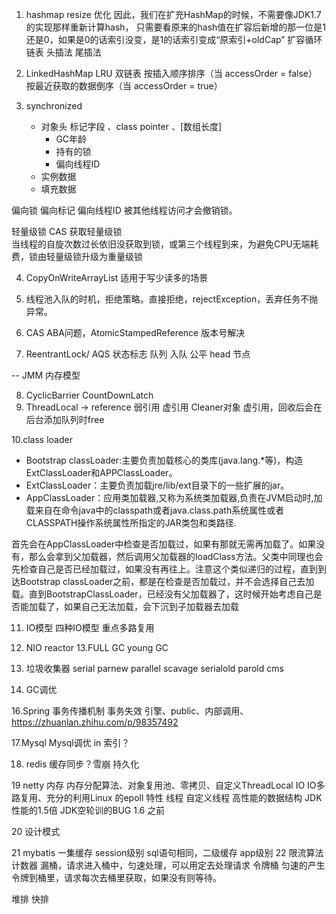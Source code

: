 1. hashmap resize 优化 因此，我们在扩充HashMap的时候，不需要像JDK1.7的实现那样重新计算hash，
   只需要看原来的hash值在扩容后新增的那一位是1还是0，如果是0的话索引没变，是1的话索引变成“原索引+oldCap” 扩容循环链表 头插法 尾插法
2. LinkedHashMap LRU 双链表 按插入顺序排序（当 accessOrder = false） 按最近获取的数据倒序（当 accessOrder = true）

3. synchronized
    - 对象头 标记字段 、class pointer 、[数组长度]
        - GC年龄
        - 持有的锁
        - 偏向线程ID
    - 实例数据
    - 填充数据

偏向锁 偏向标记 偏向线程ID 被其他线程访问才会撤销锁。

轻量级锁 CAS 获取轻量级锁  
当线程的自旋次数过长依旧没获取到锁，或第三个线程到来，为避免CPU无端耗费，锁由轻量级锁升级为重量级锁

4. CopyOnWriteArrayList 适用于写少读多的场景

5. 线程池入队的时机，拒绝策略。直接拒绝，rejectException，丢弃任务不抛异常。
6. CAS ABA问题，AtomicStampedReference 版本号解决
7. ReentrantLock/ AQS 状态标志 队列 入队 公平 head 节点

-- JMM 内存模型

8. CyclicBarrier CountDownLatch
9. ThreadLocal -> reference 弱引用 虚引用 Cleaner对象 虚引用，回收后会在后台添加队列时free

10.class loader

- Bootstrap classLoader:主要负责加载核心的类库(java.lang.*等)，构造ExtClassLoader和APPClassLoader。
- ExtClassLoader：主要负责加载jre/lib/ext目录下的一些扩展的jar。
- AppClassLoader：应用类加载器,又称为系统类加载器,负责在JVM启动时,加载来自在命令java中的classpath或者java.class.path系统属性或者CLASSPATH操作系统属性所指定的JAR类包和类路径.

首先会在AppClassLoader中检查是否加载过，如果有那就无需再加载了。如果没有，那么会拿到父加载器，然后调用父加载器的loadClass方法。父类中同理也会先检查自己是否已经加载过，如果没有再往上。注意这个类似递归的过程，直到到达Bootstrap
classLoader之前，都是在检查是否加载过，并不会选择自己去加载。直到BootstrapClassLoader，已经没有父加载器了，这时候开始考虑自己是否能加载了，如果自己无法加载，会下沉到子加载器去加载

11. IO模型 四种IO模型 重点多路复用
12. NIO reactor 
13.FULL GC young GC

14. 垃圾收集器 serial parnew parallel scavage serialold parold cms

15. GC调优

16.Spring 事务传播机制 事务失效 引擎、public、内部调用、
https://zhuanlan.zhihu.com/p/98357492

17.Mysql Mysql调优  in 索引？

18. redis 缓存同步？雪崩 持久化 

19 netty
内存 内存分配算法、对象复用池、零拷贝、自定义ThreadLocal
IO IO多路复用、充分的利用Linux 的epoll 特性
线程 自定义线程 
高性能的数据结构 JDK性能的1.5倍
JDK空轮训的BUG 1.6 之前

20 设计模式

21 mybatis 一集缓存 session级别 sql语句相同，二级缓存 app级别 
22 限流算法 计数器  漏桶，请求进入桶中，匀速处理，可以用定去处理请求 令牌桶 匀速的产生令牌到桶里，请求每次去桶里获取，如果没有则等待。

堆排 快排